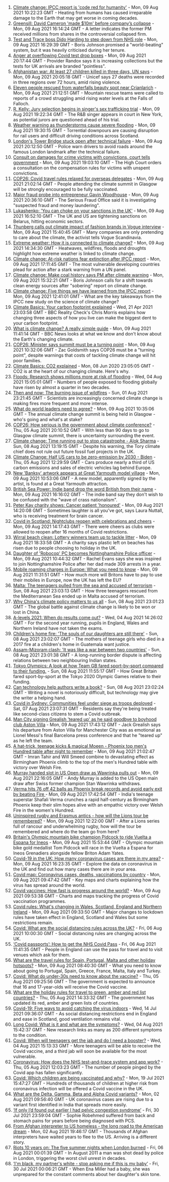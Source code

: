 1. [Climate change: IPCC report is 'code red for humanity'](https://www.bbc.co.uk/news/science-environment-58130705) - Mon, 09 Aug 2021 10:22:23 GMT - Heating from humans has caused irreparable damage to the Earth that may get worse in coming decades.
2. [Greensill: David Cameron 'made $10m' before company’s collapse](https://www.bbc.co.uk/news/uk-58149765) - Mon, 09 Aug 2021 16:14:24 GMT - A letter indicates the former PM received millions from shares in the controversial collapsed firm.
3. [Test and Trace boss Dido Harding to step down from NHS role](https://www.bbc.co.uk/news/health-58151615) - Mon, 09 Aug 2021 16:29:39 GMT - Boris Johnson promised a "world-beating" system, but it was heavily criticised during her tenure.
4. [Anger at overflowing Covid test drop boxes](https://www.bbc.co.uk/news/business-58149951) - Mon, 09 Aug 2021 20:17:44 GMT - Provider Randox says it is increasing collections but the tests for UK arrivals are branded "pointless".
5. [Afghanistan war: At least 27 children killed in three days, UN says](https://www.bbc.co.uk/news/world-asia-58142983) - Mon, 09 Aug 2021 20:05:18 GMT - Unicef says 27 deaths were recorded in three regions over 72 hours, amid rising violence.
6. [Eleven people rescued from waterfalls beauty spot near Crianlarich](https://www.bbc.co.uk/news/uk-scotland-glasgow-west-58153312) - Mon, 09 Aug 2021 21:12:51 GMT - Mountain rescue teams were called to reports of a crowd struggling amid rising water levels at the Falls of Falloch.
7. [R. Kelly: Jury selection begins in singer's sex trafficking trial](https://www.bbc.co.uk/news/world-us-canada-58151775) - Mon, 09 Aug 2021 19:22:34 GMT - The R&B singer appears in court in New York, as potential jurors are questioned ahead of his trial.
8. [Weather warning as thunderstorms cause severe flooding](https://www.bbc.co.uk/news/uk-scotland-58144882) - Mon, 09 Aug 2021 19:30:15 GMT - Torrential downpours are causing disruption for rail users and difficult driving conditions across Scotland.
9. [London's Tower Bridge stuck open after technical failure](https://www.bbc.co.uk/news/uk-england-london-58149716) - Mon, 09 Aug 2021 20:12:50 GMT - Police warn drivers to avoid roads around the famous London landmark after the technical failure.
10. [Consult on damages for crime victims with convictions, court tells government](https://www.bbc.co.uk/news/uk-58146579) - Mon, 09 Aug 2021 19:03:10 GMT - The High Court orders a consultation on the compensation rules for victims with unspent convictions.
11. [COP26: Covid travel rules relaxed for overseas delegates](https://www.bbc.co.uk/news/uk-scotland-58153616) - Mon, 09 Aug 2021 21:02:14 GMT - People attending the climate summit in Glasgow will be strongly encouraged to be fully vaccinated.
12. [Major fraud probe into entrepreneur Gavin Woodhouse](https://www.bbc.co.uk/news/uk-wales-58152397) - Mon, 09 Aug 2021 20:36:10 GMT - The Serious Fraud Office said it is investigating "suspected fraud and money laundering".
13. [Lukashenko: 'You can choke on your sanctions in the UK'](https://www.bbc.co.uk/news/world-europe-58150328) - Mon, 09 Aug 2021 16:52:10 GMT - The UK and US are tightening sanctions on Belarus, hitting economic sectors.
14. [Thunberg calls out climate impact of fashion brands in Vogue interview](https://www.bbc.co.uk/news/world-europe-58145465) - Mon, 09 Aug 2021 15:40:45 GMT - Many companies are only pretending to care about the climate, the activist tells Vogue Scandinavia.
15. [Extreme weather: How it is connected to climate change?](https://www.bbc.co.uk/news/science-environment-58073295) - Mon, 09 Aug 2021 14:34:30 GMT - Heatwaves, wildfires, floods and droughts highlight how extreme weather is linked to climate change.
16. [Climate change: At-risk nations fear extinction after IPCC report](https://www.bbc.co.uk/news/world-58064485) - Mon, 09 Aug 2021 17:11:45 GMT - The most vulnerable developing countries plead for action after a stark warning from a UN panel.
17. [Climate change: Make coal history says PM after climate warning](https://www.bbc.co.uk/news/uk-58144779) - Mon, 09 Aug 2021 15:32:21 GMT - Boris Johnson calls for a shift towards clean energy sources after "sobering" report on climate change.
18. [Climate change: Five things we have learned from the IPCC report](https://www.bbc.co.uk/news/science-environment-58138714) - Mon, 09 Aug 2021 12:41:01 GMT - What are the key takeaways from the IPCC new study on the science of climate change?
19. [Climate Basics: Your carbon footprint explained](https://www.bbc.co.uk/news/science-environment-56822950) - Wed, 21 Apr 2021 23:03:58 GMT - BBC Reality Check's Chris Morris explains how changing three aspects of how you live can make the biggest dent to your carbon footprint.
20. [What is climate change? A really simple guide](https://www.bbc.co.uk/news/science-environment-24021772) - Mon, 09 Aug 2021 11:41:14 GMT - BBC News looks at what we know and don't know about the Earth's changing climate.
21. [COP26: Minister says summit must be a turning point](https://www.bbc.co.uk/news/uk-politics-58144227) - Mon, 09 Aug 2021 10:32:06 GMT - Zac Goldsmith says COP26 must be a "turning point", despite warnings that costs of tackling climate change will hit poor families.
22. [Climate Basics: CO2 explained](https://www.bbc.co.uk/news/science-environment-52926683) - Mon, 08 Jun 2020 23:05:05 GMT - CO2 is at the heart of our changing climate. Here's why.
23. [Floods: Research shows millions more at risk of flooding](https://www.bbc.co.uk/news/science-environment-58087479) - Wed, 04 Aug 2021 15:05:01 GMT - Numbers of people exposed to flooding globally have risen by almost a quarter in two decades.
24. [Then and now: The burning issue of wildfires](https://www.bbc.co.uk/news/science-environment-57946155) - Sun, 01 Aug 2021 23:21:45 GMT - Scientists are increasingly concerned climate change is making fires more frequent and more intense.
25. [What do world leaders need to agree?](https://www.bbc.co.uk/news/science-environment-56901261) - Mon, 09 Aug 2021 10:35:06 GMT - The annual climate change summit is being held in Glasgow - who's going and what's at stake?
26. [COP26: How serious is the government about climate conference?](https://www.bbc.co.uk/news/uk-politics-58107010) - Thu, 05 Aug 2021 20:10:52 GMT - With less than 90 days to go to Glasgow climate summit, there is uncertainty surrounding the event.
27. [Climate change: Time running out to stop catastrophe - Alok Sharma](https://www.bbc.co.uk/news/uk-58132939) - Sun, 08 Aug 2021 13:19:15 GMT - Despite his warning, the Tory climate chief does not rule out future fossil fuel projects in the UK.
28. [Climate Change: Half US cars to be zero-emission by 2030 - Biden](https://www.bbc.co.uk/news/world-us-canada-58101907) - Thu, 05 Aug 2021 12:29:59 GMT - Cars produce nearly a third of US carbon emissions and sales of electric vehicles lag behind Europe.
29. [New 'Banksy' artwork appears at Great Yarmouth model village](https://www.bbc.co.uk/news/uk-england-norfolk-58143164) - Mon, 09 Aug 2021 10:53:06 GMT - A new model, apparently signed by the artist, is found at a Great Yarmouth attraction.
30. [British Sea Power: Indie band drop the word British from their name](https://www.bbc.co.uk/news/entertainment-arts-58150537) - Mon, 09 Aug 2021 16:16:02 GMT - The indie band say they don't wish to be confused with the "wave of crass nationalism".
31. [Peter Kay charity shows: Cancer patient 'honoured'](https://www.bbc.co.uk/news/uk-58144223) - Mon, 09 Aug 2021 14:20:08 GMT - Sometimes laughter is all you've got, says Laura Nuttall, who is receiving treatment for brain cancer.
32. [Covid in Scotland: Nightclubs reopen with celebrations and cheers](https://www.bbc.co.uk/news/uk-scotland-58142756) - Mon, 09 Aug 2021 14:17:43 GMT - There were cheers as clubs were allowed to reopen after 16 months of Covid restrictions.
33. [Wirral beach clean: Lottery winners team up to tackle litter](https://www.bbc.co.uk/news/uk-england-merseyside-58150389) - Mon, 09 Aug 2021 18:33:58 GMT - A charity says plastic left on beaches has risen due to people choosing to holiday in the UK.
34. [Daughter of 'Robocop' PC becomes Nottinghamshire Police officer](https://www.bbc.co.uk/news/uk-england-nottinghamshire-58104765) - Mon, 09 Aug 2021 10:44:32 GMT - Rachel Evans says she was inspired to join Nottinghamshire Police after her dad made 309 arrests in a year.
35. [Mobile roaming charges in Europe: What you need to know](https://www.bbc.co.uk/news/business-45064268) - Mon, 09 Aug 2021 11:31:51 GMT - How much more will Britons have to pay to use their mobiles in Europe, now the UK has left the EU?
36. [Malta: The teenagers pulled from the sea and accused of terrorism](https://www.bbc.co.uk/news/world-57988934) - Sun, 08 Aug 2021 23:03:13 GMT - How three teenagers rescued from the Mediterranean Sea ended up in Malta accused of terrorism.
37. [Why China's climate policy matters to us all](https://www.bbc.co.uk/news/world-asia-china-57483492) - Sun, 08 Aug 2021 23:01:23 GMT - The global battle against climate change is likely to be won or lost in China.
38. [A-levels 2021: When do results come out?](https://www.bbc.co.uk/news/education-58026976) - Wed, 04 Aug 2021 14:26:02 GMT - For the second year running, pupils in England, Wales and Northern Ireland have not taken the exams.
39. [Children's home fire: 'The souls of our daughters are still there'](https://www.bbc.co.uk/news/world-latin-america-58076664) - Sun, 08 Aug 2021 23:02:07 GMT - The mothers of teenage girls who died in a 2017 fire at a children's home in Guatemala want justice.
40. [Assam-Mizoram clash: 'It was like a war between two countries'](https://www.bbc.co.uk/news/world-asia-india-58066768) - Sun, 08 Aug 2021 23:01:38 GMT - A long-running border dispute is affecting relations between two neighbouring Indian states.
41. [Tokyo Olympics: A look at how Team GB fared sport-by-sport compared to their funding.](https://www.bbc.co.uk/sport/olympics/58112331) - Sun, 08 Aug 2021 11:55:17 GMT - How Great Britain fared sport-by-sport at the Tokyo 2020 Olympic Games relative to their funding.
42. [Can technology help authors write a book?](https://www.bbc.co.uk/news/business-58098481) - Sun, 08 Aug 2021 23:02:24 GMT - Writing a novel is notoriously difficult, but technology may give the writer a helping hand.
43. [Covid in Sydney: Communities feel under siege as troops deployed](https://www.bbc.co.uk/news/world-australia-58066389) - Sat, 07 Aug 2021 23:07:31 GMT - Residents say they're being treated like second-class citizens to stem a Covid outbreak.
44. [Man City signing Grealish 'teared up' as he said goodbye to boyhood club Aston Villa](https://www.bbc.co.uk/sport/football/58150738) - Mon, 09 Aug 2021 17:43:12 GMT - Jack Grealish says his departure from Aston Villa for Manchester City was as emotional as Lionel Messi's final Barcelona press conference and that he "teared up" as he left the team.
45. [A hat-trick, teenage kicks & magical Moeen - Phoenix top men's Hundred table after night to remember](https://www.bbc.co.uk/sport/cricket/58152649) - Mon, 09 Aug 2021 21:02:47 GMT - Imran Tahir and Will Smeed combine to devastating effect as Birmingham Phoenix climb to the top of the men's Hundred table with victory over Welsh Fire.
46. [Murray handed slot in US Open draw as Wawrinka pulls out](https://www.bbc.co.uk/sport/tennis/58152883) - Mon, 09 Aug 2021 22:16:05 GMT - Andy Murray is added to the US Open main draw after Swiss former champion Stan Wawrinka withdraws.
47. [Verma hits 76 off 42 balls as Phoenix break records and avoid early exit by beating Fire ](https://www.bbc.co.uk/sport/cricket/58151422) - Mon, 09 Aug 2021 17:42:54 GMT - India's teenage superstar Shafali Verma crunches a rapid half-century as Birmingham Phoenix keep their slim hopes alive with an empathic victory over Welsh Fire in the women's Hundred.
48. [Uninspired rugby and Erasmus antics - how will the Lions tour be remembered?](https://www.bbc.co.uk/sport/rugby-union/58146218) - Mon, 09 Aug 2021 12:22:00 GMT - After a Lions series full of rancour and underwhelming rugby, how will the tour be remembered and where do the team go from here?
49. [Britain's Olympic mountain bike champion Pidcock to ride Vuelta a Espana for Ineos](https://www.bbc.co.uk/sport/cycling/58150688) - Mon, 09 Aug 2021 15:53:44 GMT - Olympic mountain bike gold medallist Tom Pidcock will race in the Vuelta a Espana for Ineos Grenadiers alongside fellow Briton Adam Yates.
50. [Covid-19 in the UK: How many coronavirus cases are there in my area?](https://www.bbc.co.uk/news/uk-51768274) - Mon, 09 Aug 2021 16:23:35 GMT - Explore the data on coronavirus in the UK and find out how many cases there are in your area.
51. [Covid map: Coronavirus cases, deaths, vaccinations by country](https://www.bbc.co.uk/news/world-51235105) - Mon, 09 Aug 2021 09:47:42 GMT - Key maps and charts explaining how the virus has spread around the world.
52. [Covid vaccines: How fast is progress around the world?](https://www.bbc.co.uk/news/world-56237778) - Mon, 09 Aug 2021 09:53:38 GMT - Charts and maps tracking the progress of Covid vaccination programmes.
53. [Covid rules: What's changing in Wales, Scotland, England and Northern Ireland](https://www.bbc.co.uk/news/explainers-52530518) - Mon, 09 Aug 2021 09:33:50 GMT - Major changes to lockdown rules have taken effect in England, Scotland and Wales but some restrictions remain.
54. [Covid: What are the social distancing rules across the UK?](https://www.bbc.co.uk/news/uk-51506729) - Fri, 06 Aug 2021 10:00:30 GMT - Social distancing rules are changing across the UK.
55. [‘Covid passports’: How to get the NHS Covid Pass](https://www.bbc.co.uk/news/explainers-55718553) - Fri, 06 Aug 2021 11:41:35 GMT - People in England can use the pass for travel and to visit venues which ask for them.
56. [What are the travel rules for Spain, Portugal, Malta and other holiday hotspots?](https://www.bbc.co.uk/news/explainers-56997931) - Mon, 09 Aug 2021 08:40:30 GMT - What you need to know about going to Portugal, Spain, Greece, France, Malta, Italy and Turkey.
57. [Covid: What do under-30s need to know about the vaccine?](https://www.bbc.co.uk/news/health-57273875) - Thu, 05 Aug 2021 09:25:56 GMT - The government is expected to announce that 16 and 17-year-olds will receive the Covid vaccine.
58. [What are the holiday rules for travel to green, amber and red list countries?](https://www.bbc.co.uk/news/explainers-52544307) - Thu, 05 Aug 2021 14:33:32 GMT - The government has updated its red, amber and green lists of countries.
59. [Covid-19: Five ways to avoid catching the virus indoors](https://www.bbc.co.uk/news/explainers-53917432) - Wed, 14 Jul 2021 09:36:07 GMT - As social distancing restrictions end in England and ease in Scotland, good ventilation remains vital.
60. [Long Covid: What is it and what are the symptoms?](https://www.bbc.co.uk/news/health-57833394) - Wed, 04 Aug 2021 15:42:37 GMT - New research links as many as 200 different symptoms to the condition.
61. [Covid: When will teenagers get the jab and do I need a booster?](https://www.bbc.co.uk/news/health-55045639) - Wed, 04 Aug 2021 15:13:33 GMT - More teenagers will be able to receive the Covid vaccine, and a third jab will soon be available for the most vulnerable.
62. [Coronavirus: How does the NHS test-and-trace system and app work?](https://www.bbc.co.uk/news/explainers-52442754) - Thu, 05 Aug 2021 12:03:23 GMT - The number of people pinged by the Covid app has fallen significantly.
63. [Covid: Which children are being vaccinated and why?](https://www.bbc.co.uk/news/health-57888429) - Mon, 19 Jul 2021 15:47:27 GMT - Hundreds of thousands of children at higher risk from coronavirus infection will be offered a Covid vaccine in the UK.
64. [What are the Delta, Gamma, Beta and Alpha Covid variants?](https://www.bbc.co.uk/news/health-55659820) - Mon, 02 Aug 2021 09:56:40 GMT - UK coronavirus cases are rising due to a variant first identified in India that spreads more easily.
65. [‘If only I’d found out earlier I had pelvic congestion syndrome’](https://www.bbc.co.uk/news/stories-58030699) - Fri, 30 Jul 2021 23:59:04 GMT - Sophie Robehmed suffered from back and stomach pains for years before being diagnosed with PCS.
66. [From Afghan interpreter to US homeless - the long road to the American dream](https://www.bbc.co.uk/news/world-us-canada-58020494) - Mon, 02 Aug 2021 19:46:17 GMT - Thousands of Afghan interpreters have waited years to flee to the US. Arriving is a different story.
67. [Riots 10 years on: The five summer nights when London burned](https://www.bbc.co.uk/news/uk-england-london-58058031) - Fri, 06 Aug 2021 00:01:39 GMT - In August 2011 a man was shot dead by police in London, triggering the worst civil unrest in decades.
68. [‘I'm black, my partner's white - stop asking me if this is my baby’](https://www.bbc.co.uk/news/stories-57897237) - Fri, 30 Jul 2021 00:06:21 GMT - When Ena Miller had a baby, she was unprepared for the constant comments about her daughter's skin tone.
